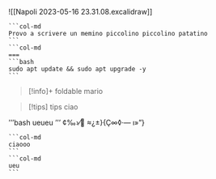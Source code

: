 ![[Napoli 2023-05-16 23.31.08.excalidraw]]

````col
```col-md
Provo a scrivere un memino piccolino piccolino patatino
```
```col-md
===
```bash
sudo apt update && sudo apt upgrade -y
```
````
> [!info]+ foldable
>mario

>[!tips] tips
>ciao

’’’bash
ueueu
’’’
¢‰›⁄   ≈¿±}{Ç∞◊·— ı»”}
````col
```col-md
ciaooo
```
```col-md
ueu
```
````